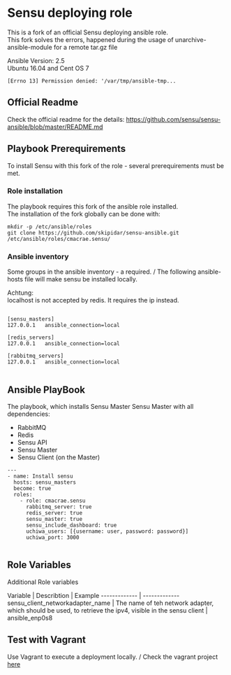 # Sensu deploying role
This is a fork of an official Sensu deploying ansible role. \
This fork solves the errors, happened during the usage of unarchive-ansible-module for a remote tar.gz file

Ansible Version: 2.5 \
Ubuntu 16.04 and Cent OS 7

```
[Errno 13] Permission denied: '/var/tmp/ansible-tmp...
```


## Official Readme
Check the official readme for the details:
https://github.com/sensu/sensu-ansible/blob/master/README.md



## Playbook Prerequirements

To install Sensu with this fork of the role - several prerequirements must be met.


### Role installation

The playbook requires this fork of the ansible role installed. \
The installation of the fork globally can be done with:

```
mkdir -p /etc/ansible/roles
git clone https://github.com/skipidar/sensu-ansible.git /etc/ansible/roles/cmacrae.sensu/
```

### Ansible inventory 
Some groups in the ansible inventory - a required. /
The following ansible-hosts file will make sensu be installed locally.

Achtung: \
localhost is not accepted by redis. It requires the ip instead.

```

[sensu_masters]
127.0.0.1   ansible_connection=local

[redis_servers]
127.0.0.1   ansible_connection=local

[rabbitmq_servers]
127.0.0.1   ansible_connection=local
			
```




## Ansible PlayBook

The playbook, which installs  Sensu Master Sensu Master with all dependencies:
 - RabbitMQ
 - Redis
 - Sensu API
 - Sensu Master
 - Sensu Client (on the Master)


```
---
- name: Install sensu
  hosts: sensu_masters
  become: true
  roles:
    - role: cmacrae.sensu
      rabbitmq_server: true
      redis_server: true
      sensu_master: true
      sensu_include_dashboard: true         
      uchiwa_users: [{username: user, password: password}]
      uchiwa_port: 3000
      
```

## Role Variables
Additional Role variables

Variable  | Describtion | Example 
------------- | -------------
sensu_client_networkadapter_name  | The name of teh network adapter, which should be used, to retrieve the ipv4, visible in the sensu client |  ansible_enp0s8



## Test with Vagrant
Use Vagrant to execute a deployment locally. /
Check the vagrant project [here](https://github.com/skipidar/sensu-ansible/tree/master/tests)

